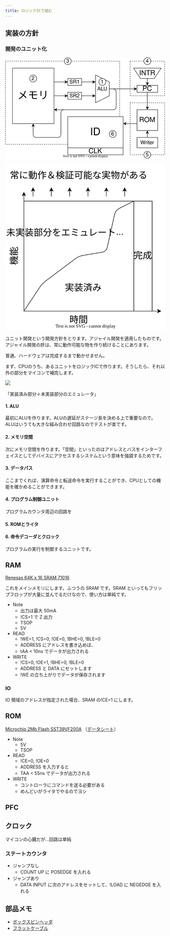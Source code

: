 ```yaml
---
title: ロジックICで組む
---
```


## 実装の方針

### 開発のユニット化

![](img/unit.dio.svg)

![](img/unit_dev_concept.dio.svg)

ユニット開発という開発方針をとります。アジャイル開発を適用したものです。アジャイル開発の肝は、常に動作可能な物を作り続けることにあります。

普通、ハードウェアは完成するまで動かせません。

まず、CPUのうち、あるユニットをロジックICで作ります。そうしたら、それ以外の部分をマイコンで補完します。

![](img/brain_nou_suisou_denkyoku.png)

「実装済み部分＋未実装部分のエミュレータ」

#### 1. ALU

最初にALUを作ります。ALUの遅延がステージ長を決める上で重要なので。
ALUはいうても大きな組み合わせ回路なのでテストが楽です。

#### 2. メモリ空間

次にメモリ空間を作ります。「空間」といったのはアドレスとバスをインターフェイスとしてデバイスにアクセスするシステムという意味を強調するためです。

#### 3. データパス

ここまでくれば、演算命令と転送命令を実行することができ、CPUとしての機能を確かめることができます。

#### 4. プログラム制御ユニット

プログラムカウンタ周辺の回路を

#### 5. ROMとライタ

#### 6. 命令デコーダとクロック

プログラムの実行を制御するユニットです。

## RAM

[Renesas 64K x 16 SRAM 71016](https://www.renesas.com/jp/en/document/dst/71016-data-sheet)

これをメインメモリにします。ふつうの SRAM です。SRAM といってもフリップフロップが大量に並んでるだけなので、使い方は単純です。

- Note
  - 出力は最大 50mA
  - !CS=1 で Z 出力
  - TSOP
  - 5V
- READ
  - !WE=1, !CS=0, !OE=0, !BHE=0, !BLE=0
  - ADDRESS にアドレスを書き込めば、
  - tAA < 10ns でデータが出力される
- WRITE
  - !CS=0, !OE=1, !BHE=0, !BLE=0
  - ADDRESS と DATA にセットします
  - !WE の立ち上がりでデータが保存されます

### IO

IO 領域のアドレスが指定された場合、SRAM の!CE=1 にします。

## ROM

[Microchip 2Mb Flash SST39VF200A](https://www.microchip.com/en-us/product/SST39VF200A)
（[データシート](https://ww1.microchip.com/downloads/aemDocuments/documents/OTH/ProductDocuments/DataSheets/25001A.pdf)）

- Note
  - 5V
  - TSOP
- READ
  - !CE=0, !OE=0
  - ADDRESS を入力すると
  - TAA < 55ns でデータが出力される
- WRITE
  - コントローラにコマンドを送る必要がある
  - めんどいがライタでやるのでヨシ

## PFC

## クロック

マイコンの心臓だが…回路は単純

### ステートカウンタ

- ジャンプなし
  - COUNT UP に POSEDGE を入れる
- ジャンプあり
  - DATA INPUT に次のアドレスをセットして、!LOAD に NEGEDGE を入れる

## 部品メモ

- [ボックスピンヘッダ](https://akizukidenshi.com/catalog/g/gP-01137/)
- [フラットケーブル](https://akizukidenshi.com/catalog/g/gC-08931/)
